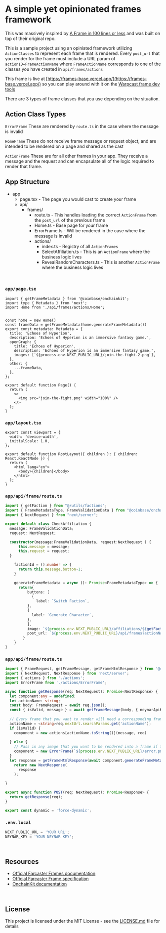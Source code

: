 # A simple yet opinionated frames framework

This was massively inspired by [A Frame in 100 lines or less](https://github.com/Zizzamia/a-frame-in-100-lines?tab=readme-ov-file) and was built on top of their original repo.

This is a sample project using an opiniated framework utilizing `ActionClasses` to represent each frame that is rendered. Every `post_url` that you render for the frame must include a URL param of `actionID=FrameActionName` where `FrameActionName` corresponds to one of the classes you have created in `api/frames/actions`

This frame is live at [https://frames-base.vercel.app/](https://frames-base.vercel.app/) so you can play around with it on the [Warpcast frame dev tools](https://warpcast.com/~/developers/frames)

There are 3 types of frame classes that you use depending on the situation. 

## Action Class Types

`ErrorFrame` These are rendered by `route.ts` in the case where the message is invalid

`HomeFrame` These do not receive frame message or request object, and are intended to be rendered on a page and shared as the cast

`ActionFrame` These are for all other frames in your app. They receive a message and the request and can encapsulate all of the logic required to render that frame.



## App Structure

- app
  - page.tsx - The page you would cast to create your frame
  - api/
    - frames/
      - route.ts - This handles loading the correct `ActionFrame` from the `post_url` of the previous frame
      - Home.ts - Base page for your frame
      - ErrorFrame.ts - Will be rendered in the case where the message is invalid
      - actions/
        - index.ts - Registry of all `ActionFrames`
        - SelectAffiliation.ts - This is an `ActionFrame` where the business logic lives
        - RevealRandomCharacters.ts - This is another `ActionFrame` where the business logic lives

<br />

### `app/page.tsx`

```tsx
import { getFrameMetadata } from '@coinbase/onchainkit';
import type { Metadata } from 'next';
import Home from './api/frames/actions/Home';


const home = new Home()
const frameData = getFrameMetadata(home.generateFrameMetadata())
export const metadata: Metadata = {
  title: 'Echoes of Hyperion',
  description: 'Echoes of Hyperion is an immersive fantasy game.',
  openGraph: {
    title: 'Echoes of Hyperion',
    description: 'Echoes of Hyperion is an immersive fantasy game.',
    images: [`${process.env.NEXT_PUBLIC_URL}/join-the-fight-2.png`],
  },
  other: {
    ...frameData,
  },
};

export default function Page() {
  return (
    <>
      <img src="join-the-fight.png" width="100%" />
    </>
  );
}

```

### `app/layout.tsx`

```tsx
export const viewport = {
  width: 'device-width',
  initialScale: 1.0,
};

export default function RootLayout({ children }: { children: React.ReactNode }) {
  return (
    <html lang="en">
      <body>{children}</body>
    </html>
  );
}
```

### `app/api/frame/route.ts`

```ts
import { getFaction } from "@/utils/factions";
import { FrameMetadataType, FrameValidationData } from "@coinbase/onchainkit";
import { NextRequest } from "next/server";

export default class CheckAffiliation {
  message: FrameValidationData;
  request: NextRequest;

  constructor(message:FrameValidationData, request:NextRequest ) {
      this.message = message;
      this.request = request;
  }

    factionId = ():number => {
      return this.message.button-1;
    }

    generateFrameMetadata = async (): Promise<FrameMetadataType> => {
      return{
          buttons: [
            {
              label: `Switch Faction`,
          },
          {
            label: `Generate Character`,
          },
          ],
          image: `${process.env.NEXT_PUBLIC_URL}/affiliations/${getFaction(this.factionId())?.image}-affiliation.png`,
          post_url: `${process.env.NEXT_PUBLIC_URL}/api/frames?actionName=RevealRandomCharacter&factionId=${this.factionId()}`,
        }
    }
}
```

### `app/api/frame/route.ts`

```ts
import { FrameRequest, getFrameMessage, getFrameHtmlResponse } from '@coinbase/onchainkit';
import { NextRequest, NextResponse } from 'next/server';
import { actions } from './actions';
import ErrorFrame from './actions/ErrorFrame';

async function getResponse(req: NextRequest): Promise<NextResponse> {
  let component:any = undefined;
  let actionName: string;
  const body: FrameRequest = await req.json();
  const { isValid, message } = await getFrameMessage(body, { neynarApiKey: process.env.NEYNAR_KEY });
  
  // Every frame that you want to render will need a corresponding frame action class
  actionName = <string>req.nextUrl.searchParams.get('actionName');
  if (isValid) {
    component = new actions[actionName.toString()](message, req)
    
  } else {
    // Pass in any image that you want to be rendered into a frame if the message is invalid
    component = new ErrorFrame(`${process.env.NEXT_PUBLIC_URL}/error.png`)
  }
  let response = getFrameHtmlResponse(await component.generateFrameMetadata())
    return new NextResponse(
      response
    );
  
}

export async function POST(req: NextRequest): Promise<Response> {
  return getResponse(req);
}

export const dynamic = 'force-dynamic';

```

### `.env.local`
```ts
NEXT_PUBLIC_URL = 'YOUR URL';
NEYNAR_KEY = 'YOUR NEYNAR KEY';
```

<br />

## Resources

- [Official Farcaster Frames documentation](https://docs.farcaster.xyz/learn/what-is-farcaster/frames)
- [Official Farcaster Frame specification](https://docs.farcaster.xyz/reference/frames/spec)
- [OnchainKit documentation](https://github.com/coinbase/onchainkit)

<br />

## License

This project is licensed under the MIT License - see the [LICENSE.md](LICENSE.md) file for details
